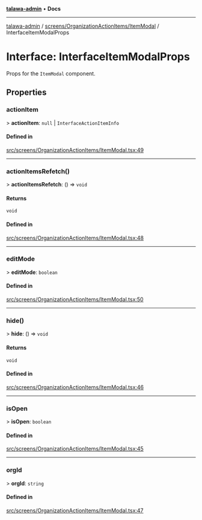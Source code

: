 [**talawa-admin**](../../../../README.md) • **Docs**

***

[talawa-admin](../../../../modules.md) / [screens/OrganizationActionItems/ItemModal](../README.md) / InterfaceItemModalProps

# Interface: InterfaceItemModalProps

Props for the `ItemModal` component.

## Properties

### actionItem

\> **actionItem**: `null` \| `InterfaceActionItemInfo`

#### Defined in

[src/screens/OrganizationActionItems/ItemModal.tsx:49](https://github.com/PalisadoesFoundation/talawa-admin/blob/c49a58cefb47697eb25ed53aa1ef6d685c772d3e/src/screens/OrganizationActionItems/ItemModal.tsx#L49)

***

### actionItemsRefetch()

\> **actionItemsRefetch**: () =\> `void`

#### Returns

`void`

#### Defined in

[src/screens/OrganizationActionItems/ItemModal.tsx:48](https://github.com/PalisadoesFoundation/talawa-admin/blob/c49a58cefb47697eb25ed53aa1ef6d685c772d3e/src/screens/OrganizationActionItems/ItemModal.tsx#L48)

***

### editMode

\> **editMode**: `boolean`

#### Defined in

[src/screens/OrganizationActionItems/ItemModal.tsx:50](https://github.com/PalisadoesFoundation/talawa-admin/blob/c49a58cefb47697eb25ed53aa1ef6d685c772d3e/src/screens/OrganizationActionItems/ItemModal.tsx#L50)

***

### hide()

\> **hide**: () =\> `void`

#### Returns

`void`

#### Defined in

[src/screens/OrganizationActionItems/ItemModal.tsx:46](https://github.com/PalisadoesFoundation/talawa-admin/blob/c49a58cefb47697eb25ed53aa1ef6d685c772d3e/src/screens/OrganizationActionItems/ItemModal.tsx#L46)

***

### isOpen

\> **isOpen**: `boolean`

#### Defined in

[src/screens/OrganizationActionItems/ItemModal.tsx:45](https://github.com/PalisadoesFoundation/talawa-admin/blob/c49a58cefb47697eb25ed53aa1ef6d685c772d3e/src/screens/OrganizationActionItems/ItemModal.tsx#L45)

***

### orgId

\> **orgId**: `string`

#### Defined in

[src/screens/OrganizationActionItems/ItemModal.tsx:47](https://github.com/PalisadoesFoundation/talawa-admin/blob/c49a58cefb47697eb25ed53aa1ef6d685c772d3e/src/screens/OrganizationActionItems/ItemModal.tsx#L47)
